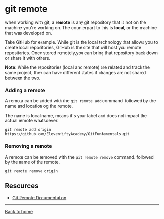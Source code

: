 # git remote

when working with git, a **remote** is any git repository that is not on the machine you're working on. The counterpart to this is **local**, or the machine that was developed on.

Take GitHub for example. While git is the local technology that allows you to create local repositories, GitHub is the site that will host you remote repositories. Once stored remotely,you can bring that repository back down or share it with others.

**Note**: While the repositories (local and remote) are related and track the same project, they can have different states if changes are not shared between the two.

### Adding a remote

A remota can be added with the `git remote add` command, followed by the name and location og the remote.

The name is local name, means it's your label and does not impact the actual remote whatsoever.

```
git remote add origin
https://github.com/ElevenfiftyAcademy/GitFundamentals.git
```
### Removing a remote

A remote can be removed with the `git remote remove` command, followed by the name of the remote.

```
git remote remove origin
```

## Resources

- [Git Remote Documentation](https://git-scm.com/docs/git-remote)

---

[Back to home](../README.md)
